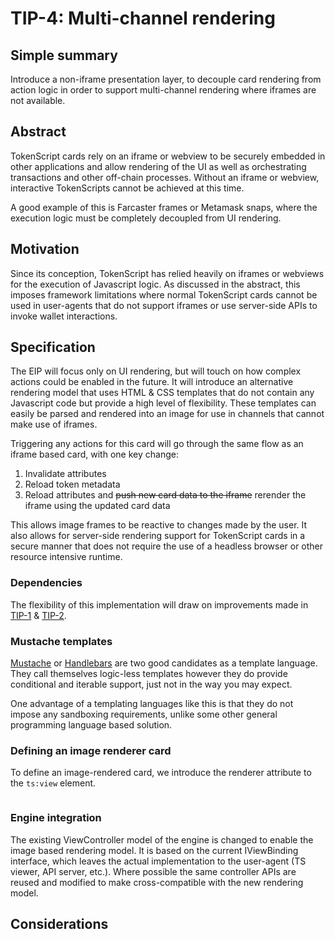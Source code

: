
# TIP-4: Multi-channel rendering

## Simple summary

Introduce a non-iframe presentation layer, to decouple card rendering from action logic in order to support 
multi-channel rendering where iframes are not available.

## Abstract

TokenScript cards rely on an iframe or webview to be securely embedded in other applications and allow rendering of the 
UI as well as orchestrating transactions and other off-chain processes. 
Without an iframe or webview, interactive TokenScripts cannot be achieved at this time. 

A good example of this is Farcaster frames or Metamask snaps, where the execution logic must be completely decoupled 
from UI rendering. 

## Motivation

Since its conception, TokenScript has relied heavily on iframes or webviews for the execution of Javascript logic. 
As discussed in the abstract, this imposes framework limitations where normal TokenScript cards cannot be used 
in user-agents that do not support iframes or use server-side APIs to invoke wallet interactions. 

## Specification

The EIP will focus only on UI rendering, but will touch on how complex actions could be enabled in the future. 
It will introduce an alternative rendering model that uses HTML & CSS templates that do not contain any Javascript code 
but provide a high level of flexibility. These templates can easily be parsed and rendered into an image for use in 
channels that cannot make use of iframes. 

Triggering any actions for this card will go through the same flow as an iframe based card, with one key change:

1. Invalidate attributes
2. Reload token metadata
3. Reload attributes and ~~push new card data to the iframe~~ rerender the iframe using the updated card data

This allows image frames to be reactive to changes made by the user.
It also allows for server-side rendering support for TokenScript cards in a secure manner that does not require the 
use of a headless browser or other resource intensive runtime. 

### Dependencies

The flexibility of this implementation will draw on improvements made in [TIP-1](./tip-1.md) & [TIP-2](./tip-2.md).

### Mustache templates

[Mustache](https://github.com/janl/mustache.js) or [Handlebars](https://handlebarsjs.com/) are two good candidates as a template language. 
They call themselves logic-less templates however they do provide conditional and iterable support, just not in the way you may expect. 

One advantage of a templating languages like this is that they do not impose any sandboxing requirements, unlike some 
other general programming language based solution.

### Defining an image renderer card

To define an image-rendered card, we introduce the renderer attribute to the `ts:view` element.

```xml

```

### Engine integration

The existing ViewController model of the engine is changed to enable the image based rendering model. 
It is based on the current IViewBinding interface, which leaves the actual implementation to the user-agent (TS viewer, API server, etc.). 
Where possible the same controller APIs are reused and modified to make cross-compatible with the new rendering model. 

## Considerations

